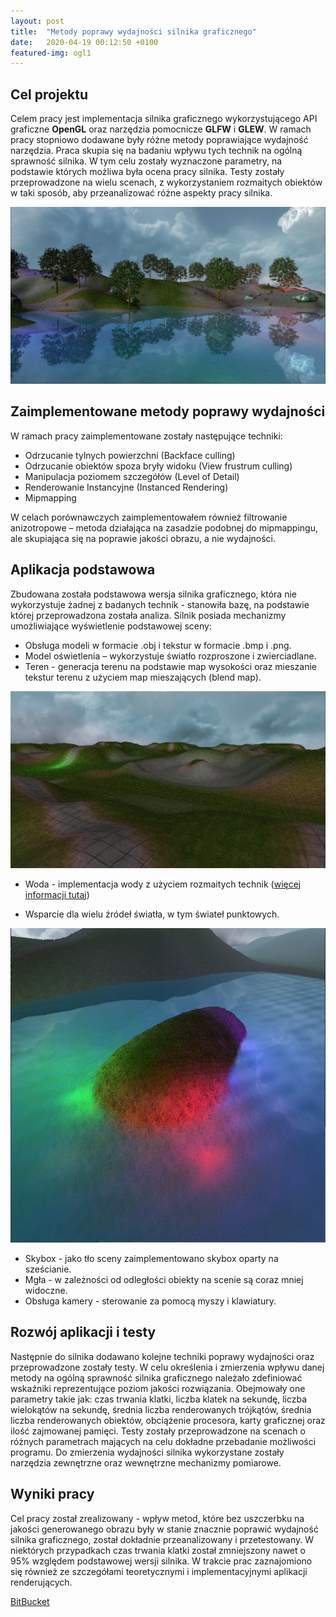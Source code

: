 ```yaml
---
layout: post
title:  "Metody poprawy wydajności silnika graficznego"
date:   2020-04-19 00:12:50 +0100
featured-img: ogl1
---
```

## Cel projektu
Celem pracy jest implementacja silnika graficznego wykorzystującego API graficzne **OpenGL** oraz narzędzia pomocnicze **GLFW** i **GLEW**. W ramach pracy stopniowo dodawane były różne metody poprawiające wydajność narzędzia. Praca skupia się na badaniu wpływu tych technik na ogólną sprawność silnika. W tym celu zostały wyznaczone parametry, na podstawie których możliwa była ocena pracy silnika. Testy zostały przeprowadzone na wielu scenach, z wykorzystaniem rozmaitych obiektów w taki sposób, aby przeanalizować różne aspekty pracy silnika.

![](https://raw.githubusercontent.com/jacekbla/jacekbla.github.io/master/assets/img/posts/content/ogl/ogl.jpg)

## Zaimplementowane metody poprawy wydajności
W ramach pracy zaimplementowane zostały następujące techniki:
- Odrzucanie tylnych powierzchni (Backface culling)
- Odrzucanie obiektów spoza bryły widoku (View frustrum culling)
- Manipulacja poziomem szczegółów (Level of Detail)
- Renderowanie Instancyjne (Instanced Rendering)
- Mipmapping

W celach porównawczych zaimplementowałem również filtrowanie anizotropowe – metoda działająca na zasadzie podobnej do mipmappingu, ale skupiająca się na poprawie jakości obrazu, a nie wydajności.


## Aplikacja podstawowa
Zbudowana została podstawowa wersja silnika graficznego, która nie wykorzystuje żadnej z badanych technik - stanowiła bazę, na podstawie której przeprowadzona została analiza.
Silnik posiada mechanizmy umożliwiające wyświetlenie podstawowej sceny:
- Obsługa modeli w formacie .obj i tekstur w formacie .bmp i .png.
- Model oświetlenia – wykorzystuje światło rozproszone i zwierciadlane.
- Teren - generacja terenu na podstawie map wysokości oraz mieszanie tekstur terenu z użyciem map mieszających (blend map).

![](https://raw.githubusercontent.com/jacekbla/jacekbla.github.io/master/assets/img/posts/content/ogl/multitextures.jpg)

- Woda - implementacja wody z użyciem rozmaitych technik ([więcej informacji tutaj](https://jacekbla.github.io/2020/01/29/opengl_water.html))

- Wsparcie dla wielu źródeł światła, w tym świateł punktowych.

![](https://raw.githubusercontent.com/jacekbla/jacekbla.github.io/master/assets/img/posts/content/ogl/point_light.jpg)

- Skybox - jako tło sceny zaimplementowano skybox oparty na sześcianie.
- Mgła - w zależności od odległości obiekty na scenie są coraz mniej widoczne.
- Obsługa kamery - sterowanie za pomocą myszy i klawiatury.  

## Rozwój aplikacji i testy
Następnie do silnika dodawano kolejne techniki poprawy wydajności oraz przeprowadzone zostały testy. W celu określenia i zmierzenia wpływu danej metody na ogólną sprawność silnika graficznego należało zdefiniować wskaźniki reprezentujące poziom jakości rozwiązania. Obejmowały one parametry takie jak: czas trwania klatki, liczba klatek na sekundę, liczba wielokątów na sekundę, średnia liczba renderowanych trójkątów, średnia liczba renderowanych obiektów, obciążenie procesora, karty graficznej oraz ilość zajmowanej pamięci. 
Testy zostały przeprowadzone na scenach o różnych parametrach mających na celu dokładne przebadanie możliwości programu. Do zmierzenia wydajności silnika wykorzystane zostały narzędzia zewnętrzne oraz wewnętrzne mechanizmy pomiarowe.

## Wyniki pracy
Cel pracy został zrealizowany - wpływ metod, które bez uszczerbku na jakości generowanego obrazu były w stanie znacznie poprawić wydajność silnika graficznego, został dokładnie przeanalizowany i przetestowany. W niektórych przypadkach czas trwania klatki został zmniejszony nawet o 95% względem podstawowej wersji silnika. W trakcie prac zaznajomiono się również ze szczegółami teoretycznymi i implementacyjnymi aplikacji renderujących.


[BitBucket](https://bitbucket.org/jacekbla/opengl1)



